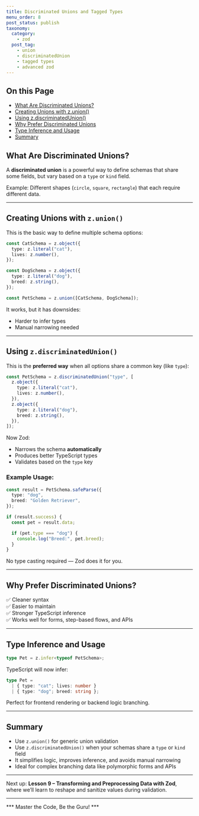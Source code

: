 ```yaml
---
title: Discriminated Unions and Tagged Types
menu_order: 8
post_status: publish
taxonomy:
  category:
    - zod
  post_tag:
    - union
    - discriminatedUnion
    - tagged types
    - advanced zod
---
```


<div class="toc" markdown="1">

## On this Page

- [What Are Discriminated Unions?](#what-are-discriminated-unions)
- [Creating Unions with z.union()](#creating-unions-with-zunion)
- [Using z.discriminatedUnion()](#using-zdiscriminatedunion)
- [Why Prefer Discriminated Unions](#why-prefer-discriminated-unions)
- [Type Inference and Usage](#type-inference-and-usage)
- [Summary](#summary)

</div>

<div class="guru-main" markdown="1">

## What Are Discriminated Unions?

A **discriminated union** is a powerful way to define schemas that share some fields, but vary based on a `type` or `kind` field.

Example: Different shapes (`circle`, `square`, `rectangle`) that each require different data.

---

## Creating Unions with `z.union()`

This is the basic way to define multiple schema options:

```ts
const CatSchema = z.object({
  type: z.literal("cat"),
  lives: z.number(),
});

const DogSchema = z.object({
  type: z.literal("dog"),
  breed: z.string(),
});

const PetSchema = z.union([CatSchema, DogSchema]);
```

It works, but it has downsides:
- Harder to infer types
- Manual narrowing needed

---

## Using `z.discriminatedUnion()`

This is the **preferred way** when all options share a common key (like `type`):

```ts
const PetSchema = z.discriminatedUnion("type", [
  z.object({
    type: z.literal("cat"),
    lives: z.number(),
  }),
  z.object({
    type: z.literal("dog"),
    breed: z.string(),
  }),
]);
```

Now Zod:
- Narrows the schema **automatically**
- Produces better TypeScript types
- Validates based on the `type` key

### Example Usage:

```ts
const result = PetSchema.safeParse({
  type: "dog",
  breed: "Golden Retriever",
});

if (result.success) {
  const pet = result.data;

  if (pet.type === "dog") {
    console.log("Breed:", pet.breed);
  }
}
```

No type casting required — Zod does it for you.

---

## Why Prefer Discriminated Unions?

✅ Cleaner syntax  
✅ Easier to maintain  
✅ Stronger TypeScript inference  
✅ Works well for forms, step-based flows, and APIs

---

## Type Inference and Usage

```ts
type Pet = z.infer<typeof PetSchema>;
```

TypeScript will now infer:

```ts
type Pet =
  | { type: "cat"; lives: number }
  | { type: "dog"; breed: string };
```

Perfect for frontend rendering or backend logic branching.

---

## Summary

- Use `z.union()` for generic union validation
- Use `z.discriminatedUnion()` when your schemas share a `type` or `kind` field
- It simplifies logic, improves inference, and avoids manual narrowing
- Ideal for complex branching data like polymorphic forms and APIs

---

Next up: **Lesson 9 – Transforming and Preprocessing Data with Zod**, where we’ll learn to reshape and sanitize values during validation.

---

*** Master the Code, Be the Guru! ***

</div>

